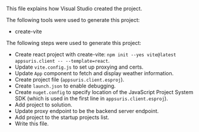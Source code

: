 This file explains how Visual Studio created the project.

The following tools were used to generate this project:
- create-vite

The following steps were used to generate this project:
- Create react project with create-vite: `npm init --yes vite@latest appsuris.client -- --template=react`.
- Update `vite.config.js` to set up proxying and certs.
- Update `App` component to fetch and display weather information.
- Create project file (`appsuris.client.esproj`).
- Create `launch.json` to enable debugging.
- Create `nuget.config` to specify location of the JavaScript Project System SDK (which is used in the first line in `appsuris.client.esproj`).
- Add project to solution.
- Update proxy endpoint to be the backend server endpoint.
- Add project to the startup projects list.
- Write this file.
